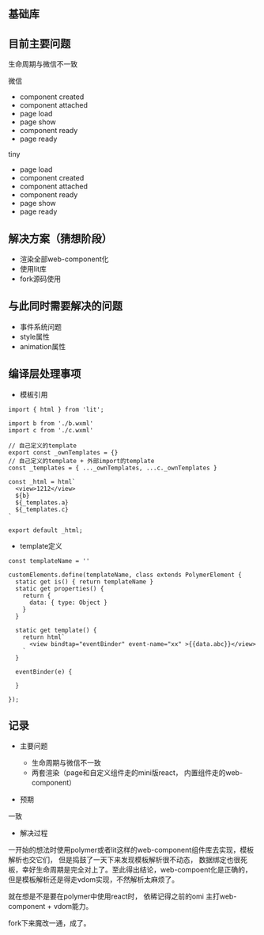 ## 基础库


## 目前主要问题

生命周期与微信不一致

微信
- component created 
- component attached 
- page load 
- page show 
- component ready 
- page ready

tiny
- page load 
- component created 
- component attached 
- component ready 
- page show 
- page ready

## 解决方案（猜想阶段）

* 渲染全部web-component化
* 使用lit库
* fork源码使用

## 与此同时需要解决的问题

- 事件系统问题
- style属性
- animation属性


## 编译层处理事项

- 模板引用
```
import { html } from 'lit';

import b from './b.wxml'
import c from './c.wxml'

// 自己定义的template
export const _ownTemplates = {}
// 自己定义的template + 外部import的template
const _templates = { ..._ownTemplates, ...c._ownTemplates }

const _html = html`
  <view>1212</view>
  ${b}
  ${_templates.a}
  ${_templates.c}
`

export default _html;
```

- template定义
```
const templateName = ''

customElements.define(templateName, class extends PolymerElement {
  static get is() { return templateName }
  static get properties() {
    return {
      data: { type: Object }
    }
  }

  static get template() {
    return html`
      <view bindtap="eventBinder" event-name="xx" >{{data.abc}}</view>
    `
  }

  eventBinder(e) {
    
  }

});

```


## 记录

- 主要问题

  * 生命周期与微信不一致
  * 两套渲染（page和自定义组件走的mini版react， 内置组件走的web-component）

- 预期

一致

- 解决过程

一开始的想法时使用polymer或者lit这样的web-component组件库去实现，模板解析也交它们， 但是捣鼓了一天下来发现模板解析很不动态， 数据绑定也很死板，幸好生命周期是完全对上了。至此得出结论，web-compoent化是正确的，但是模板解析还是得走vdom实现，不然解析太麻烦了。

就在想是不是要在polymer中使用react时， 依稀记得之前的omi 主打web-component + vdom能力。

fork下来魔改一通，成了。